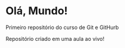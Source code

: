 # Olá, Mundo!
 Primeiro repositório do curso de Git  e GitHurb

Repositório criado em uma aula ao vivo!